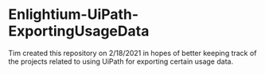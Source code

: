 # Enlightium-UiPath-ExportingUsageData
 Tim created this repository on 2/18/2021 in hopes of better keeping track of the projects related to using UiPath for exporting certain usage data.
